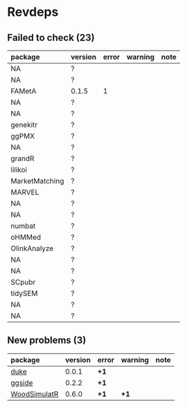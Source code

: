 # Revdeps

## Failed to check (23)

|package        |version |error |warning |note |
|:--------------|:-------|:-----|:-------|:----|
|NA             |?       |      |        |     |
|NA             |?       |      |        |     |
|FAMetA         |0.1.5   |1     |        |     |
|NA             |?       |      |        |     |
|NA             |?       |      |        |     |
|genekitr       |?       |      |        |     |
|ggPMX          |?       |      |        |     |
|NA             |?       |      |        |     |
|grandR         |?       |      |        |     |
|lilikoi        |?       |      |        |     |
|MarketMatching |?       |      |        |     |
|MARVEL         |?       |      |        |     |
|NA             |?       |      |        |     |
|NA             |?       |      |        |     |
|numbat         |?       |      |        |     |
|oHMMed         |?       |      |        |     |
|OlinkAnalyze   |?       |      |        |     |
|NA             |?       |      |        |     |
|NA             |?       |      |        |     |
|SCpubr         |?       |      |        |     |
|tidySEM        |?       |      |        |     |
|NA             |?       |      |        |     |
|NA             |?       |      |        |     |

## New problems (3)

|package                                  |version |error  |warning |note |
|:----------------------------------------|:-------|:------|:-------|:----|
|[duke](problems.md#duke)                 |0.0.1   |__+1__ |        |     |
|[ggside](problems.md#ggside)             |0.2.2   |__+1__ |        |     |
|[WoodSimulatR](problems.md#woodsimulatr) |0.6.0   |__+1__ |__+1__  |     |

